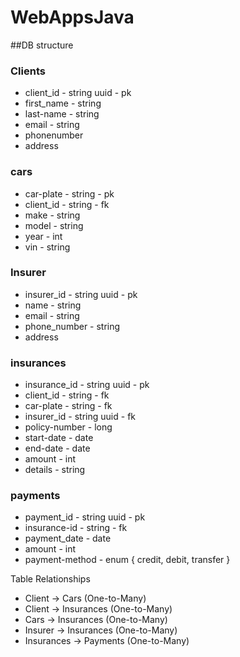 # WebAppsJava

##DB structure

### Clients
- client_id - string uuid - pk
- first_name - string 
- last-name - string
- email - string 
- phonenumber
- address

### cars
- car-plate - string - pk
- client_id - string - fk
- make - string
- model - string
- year - int
- vin - string

### Insurer
- insurer_id - string uuid - pk
- name - string
- email - string
- phone_number - string
- address

### insurances
- insurance_id - string uuid - pk
- client_id - string - fk
- car-plate - string - fk
- insurer_id - string uuid - fk
- policy-number - long
- start-date - date
- end-date - date
- amount - int
- details - string

### payments
- payment_id - string uuid - pk
- insurance-id - string - fk
- payment_date - date
- amount - int
- payment-method - enum { credit, debit, transfer }


Table Relationships
-	Client → Cars (One-to-Many)
-	Client → Insurances (One-to-Many)
-	Cars → Insurances (One-to-Many)
-	Insurer → Insurances (One-to-Many)
-	Insurances → Payments (One-to-Many)



 



